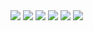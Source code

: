 <img src="https://raw.github.com/theiostream/follow-the-train-cj/master/train.png">

<img src="https://raw.github.com/theiostream/follow-the-train-cj/master/36huro.jpg">

<img src="https://raw.github.com/theiostream/follow-the-train-cj/master/3qcx9x.jpg">

<img src="https://raw.github.com/theiostream/follow-the-train-cj/master/36huro.jpg">

<img src="https://raw.github.com/theiostream/follow-the-train-cj/master/keep-calm-and-follow-the-train-cj.png">

<img src="https://raw.github.com/theiostream/follow-the-train-cj/master/mqdefault.jpg">